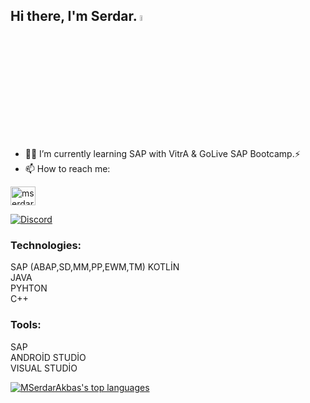## Hi there, I'm Serdar. <a href="https://www.gautamkrishnar.com/"><img src="https://media.giphy.com/media/hvRJCLFzcasrR4ia7z/giphy.gif" width="5%"></a>


- 🌱💬 I’m currently learning SAP with VitrA & GoLive SAP Bootcamp.⚡
- 📫 How to reach me:

<a href="https://linkedin.com/in/mserdarakbas" target="blank"><img align="center" src="https://raw.githubusercontent.com/rahuldkjain/github-profile-readme-generator/master/src/images/icons/Social/linked-in-alt.svg" alt="mserdarakbas" height="30" width="40" /></a>


[![Discord](https://badgen.net/badge/icon/discord?icon=discord&label)](https://discord.com/channels/@serdarAkba%C5%9F#3945)

  ### Technologies:
  
  SAP (ABAP,SD,MM,PP,EWM,TM)
  KOTLİN  
  JAVA  
  PYHTON  
  C++ 
  
  ### Tools:
  
  SAP  
  ANDROİD STUDİO  
  VISUAL STUDİO 
  
  
  [![MSerdarAkbas's top languages](https://github-readme-stats.vercel.app/api/top-langs/?username=MSerdarAkbas&theme=blue-green)](https://github.com/anuraghazra/github-readme-stats)
  
  

